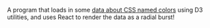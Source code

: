 A program that loads in some [data about CSS named colors](https://gist.github.com/mbdev3/056e2a5e2db68374e50b60c3226d0c21) using D3 utilities, and uses React to render the data as a radial burst!
